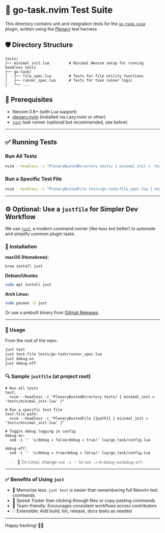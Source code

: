 # 🔪 go-task.nvim Test Suite

This directory contains unit and integration tests for the [`go-task.nvim`](https://github.com/jedi-knights/go-task.nvim) plugin, written using the [Plenary](https://github.com/nvim-lua/plenary.nvim) test harness.

## 🛡️ Directory Structure

```
tests/
├── minimal_init.lua         # Minimal Neovim setup for running headless tests
├── go-task/
│   ├── file_spec.lua        # Tests for file utility functions
│   ├── runner_spec.lua      # Tests for task runner logic
│   └── ...
```

## 📼 Prerequisites

* Neovim 0.8+ (with Lua support)
* [plenary.nvim](https://github.com/nvim-lua/plenary.nvim) (installed via Lazy.nvim or other)
* [`just`](https://github.com/casey/just) task runner (optional but recommended, see below)

---

## ✅ Running Tests

### Run All Tests

```sh
nvim --headless -c "PlenaryBustedDirectory tests/ { minimal_init = 'tests/minimal_init.lua' }"
```

### Run a Specific Test File

```sh
nvim --headless -c "PlenaryBustedFile tests/go-task/file_spec.lua { minimal_init = 'tests/minimal_init.lua' }"
```

---

## ⚙️ Optional: Use a `justfile` for Simpler Dev Workflow

We use [`just`](https://github.com/casey/just), a modern command runner (like `Make` but better) to automate and simplify common plugin tasks.

### 🔧 Installation

**macOS (Homebrew):**

```sh
brew install just
```

**Debian/Ubuntu:**

```sh
sudo apt install just
```

**Arch Linux:**

```sh
sudo pacman -S just
```

Or use a prebuilt binary from [GitHub Releases](https://github.com/casey/just/releases).

---

### 🚀 Usage

From the root of the repo:

```sh
just test
just test-file tests/go-task/runner_spec.lua
just debug-on
just debug-off
```

### 🔍 Sample `justfile` (at project root)

```make
# Run all tests
test:
  nvim --headless -c "PlenaryBustedDirectory tests/ { minimal_init = 'tests/minimal_init.lua' }"

# Run a specific test file
test-file path:
  nvim --headless -c "PlenaryBustedFile {{path}} { minimal_init = 'tests/minimal_init.lua' }"

# Toggle debug logging in config
debug-on:
  sed -i '' 's/debug = false/debug = true/' lua/go_task/config.lua

debug-off:
  sed -i '' 's/debug = true/debug = false/' lua/go_task/config.lua
```

> 🔀 On Linux, change `sed -i ''` to `sed -i` in `debug-on`/`debug-off`.

---

### ✅ Benefits of Using `just`

* 🧠 Memorize less: `just test` is easier than remembering full Neovim test commands
* 🚀 Speed: Faster than clicking through files or copy-pasting commands
* 🤝 Team-friendly: Encourages consistent workflows across contributors
* 💡 Extensible: Add build, lint, release, docs tasks as needed

---

Happy hacking! 🔪🚀

